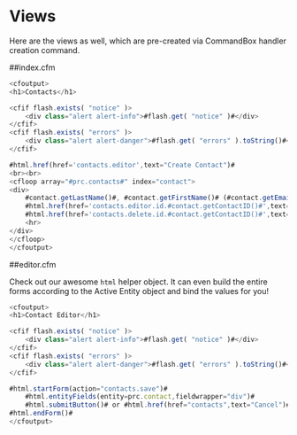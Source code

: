 # Views

Here are the views as well, which are pre-created via CommandBox handler creation command.

##index.cfm

```js
<cfoutput>
<h1>Contacts</h1>

<cfif flash.exists( "notice" )>
    <div class="alert alert-info">#flash.get( "notice" )#</div>
</cfif>
<cfif flash.exists( "errors" )>
    <div class="alert alert-danger">#flash.get( "errors" ).toString()#</div>
</cfif>

#html.href(href='contacts.editor',text="Create Contact")#
<br><br>
<cfloop array="#prc.contacts#" index="contact">
<div>
	#contact.getLastName()#, #contact.getFirstName()# (#contact.getEmail()#)<br/>
	#html.href(href='contacts.editor.id.#contact.getContactID()#',text="[ Edit ]")#
	#html.href(href='contacts.delete.id.#contact.getContactID()#',text="[ Delete ]",onclick="return confirm('Really Delete?')")#
	<hr>
</div>
</cfloop>
</cfoutput>
```

##editor.cfm

Check out our awesome `html` helper object. It can even build the entire forms according to the Active Entity object and bind the values for you!


```js
<cfoutput>
<h1>Contact Editor</h1>

<cfif flash.exists( "notice" )>
    <div class="alert alert-info">#flash.get( "notice" )#</div>
</cfif>
<cfif flash.exists( "errors" )>
    <div class="alert alert-danger">#flash.get( "errors" ).toString()#</div>
</cfif>

#html.startForm(action="contacts.save")#
	#html.entityFields(entity=prc.contact,fieldwrapper="div")#
	#html.submitButton()# or #html.href(href="contacts",text="Cancel")#
#html.endForm()#
</cfoutput>
```
